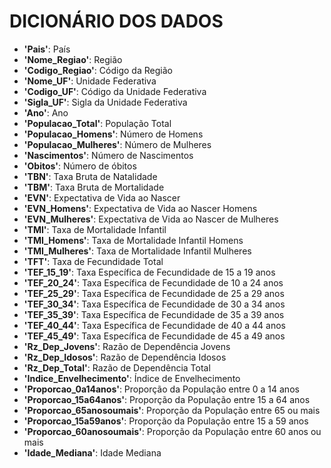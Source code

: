 # DICIONÁRIO DOS DADOS
- **'Pais'**:	País
- **'Nome_Regiao'**:	Região
- **'Codigo_Regiao'**:	Código da Região
- **'Nome_UF'**:	Unidade Federativa
- **'Codigo_UF'**:	Código da Unidade Federativa
- **'Sigla_UF'**:	Sigla da Unidade Federativa
- **'Ano'**:	Ano
- **'Populacao_Total'**:	População Total
- **'Populacao_Homens'**:	Número de Homens
- **'Populacao_Mulheres'**:	Número de Mulheres
- **'Nascimentos'**:	Número de Nascimentos
- **'Obitos'**:	Número de óbitos
- **'TBN'**:	Taxa Bruta de Natalidade
- **'TBM'**:	Taxa Bruta de Mortalidade
- **'EVN'**:	Expectativa de Vida ao Nascer
- **'EVN_Homens'**:	Expectativa de Vida ao Nascer Homens
- **'EVN_Mulheres'**:	Expectativa de Vida ao Nascer de Mulheres
- **'TMI'**:	Taxa de Mortalidade Infantil
- **'TMI_Homens'**:	Taxa de Mortalidade Infantil Homens
- **'TMI_Mulheres'**:	Taxa de Mortalidade Infantil Mulheres
- **'TFT'**:	 Taxa de Fecundidade Total 
- **'TEF_15_19'**:	Taxa Específica de Fecundidade de 15 a 19 anos
- **'TEF_20_24'**:	Taxa Específica de Fecundidade de 10 a 24 anos
- **'TEF_25_29'**:	Taxa Específica de Fecundidade de 25 a 29 anos
- **'TEF_30_34'**:	Taxa Específica de Fecundidade de 30  a 34 anos
- **'TEF_35_39'**:	Taxa Específica de Fecundidade de 35 a 39 anos
- **'TEF_40_44'**:	Taxa Específica de Fecundidade de 40 a 44 anos
- **'TEF_45_49'**:	Taxa Específica de Fecundidade de 45 a 49 anos
- **'Rz_Dep_Jovens'**:	Razão de Dependência Jovens
- **'Rz_Dep_Idosos'**:	Razão de Dependência Idosos
- **'Rz_Dep_Total'**:	Razão de Dependência Total
- **'Indice_Envelhecimento'**:	Índice de Envelhecimento
- **'Proporcao_0a14anos'**:	Proporção da População entre 0 a 14 anos
- **'Proporcao_15a64anos'**:	Proporção da População entre 15 a 64 anos
- **'Proporcao_65anosoumais'**:	Proporção da População entre 65 ou mais
- **'Proporcao_15a59anos'**:	Proporção da População entre 15 a 59 anos
- **'Proporcao_60anosoumais'**:	Proporção da População entre 60 anos ou mais
- **'Idade_Mediana'**:	Idade Mediana
